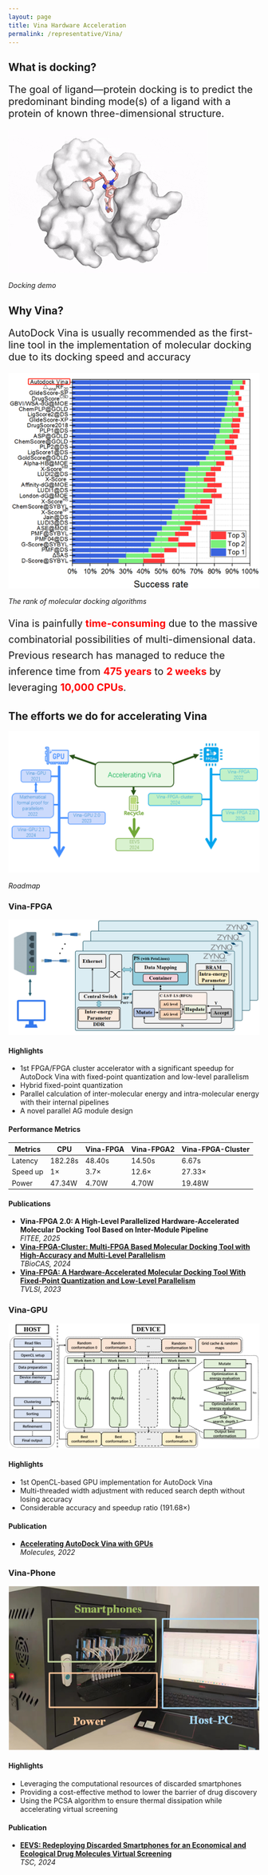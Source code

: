 ```yaml
---
layout: page
title: Vina Hardware Acceleration
permalink: /representative/Vina/
---
```


## What is docking?


<p style="font-size:20px;">The goal of ligand—protein docking is to predict the predominant binding mode(s) of a ligand with a protein of known three-dimensional structure.</p>

<div class="img-center">
  <img src="/images/representative/Vina/docking.gif" alt="demo" width="400">
  <p><em>Docking demo</em></p>
</div>


## Why Vina?
<p style="font-size:20px;">AutoDock Vina is usually recommended as the first-line tool in the implementation of molecular docking due to its docking speed and accuracy</p>

<div class="img-center">
  <img src="/images/representative/Vina/vinarank.png" alt="efforts" width="img-fluid">
  <p><em>The rank of molecular docking algorithms</em></p>
</div>

<p style="font-size:20px; line-height:1.6;">
Vina is painfully 
<span style="color:red; font-weight:bold;">time-consuming</span> 
due to the massive combinatorial possibilities of multi-dimensional data. 
Previous research has managed to reduce the inference time from 
<span style="color:red; font-weight:bold;">475 years</span> 
to 
<span style="color:red; font-weight:bold;">2 weeks</span> 
by leveraging 
<span style="color:red; font-weight:bold;">10,000 CPUs</span>.
</p>


## The efforts we do for accelerating Vina

<div class="img-center">
  <img src="/images/representative/Vina/efforts.png" alt="efforts" width="img-fluid">
  <p><em>Roadmap</em></p>
</div>


<h3 class="project-title">Vina-FPGA</h3>

<div class="project-block">
  <!-- ① 高亮：左图右文 -->
  <div class="paper-box">
    <div class="paper-box-image">
      <img src="/images/representative/Vina/vinafpgacluster.png" alt="Research">
    </div>
    <div class="paper-box-text">
      <h4 class="project-sub-title">Highlights</h4>
      <ul>
        <li>1st FPGA/FPGA cluster accelerator with a significant speedup for AutoDock Vina with fixed-point quantization and low-level parallelism</li>
        <li>Hybrid fixed-point quantization</li>
        <li>Parallel calculation of inter-molecular energy and intra-molecular energy with their internal pipelines</li>
        <li>A novel parallel AG module design</li>
      </ul>
    </div>
  </div>

  <!-- ② 表格：不加额外卡片边框 -->
  <div class="project-row">
    <h4 class="project-sub-title">Performance Metrics</h4>
    <table class="perf-table">
      <thead>
        <tr>
          <th>Metrics</th>
          <th>CPU</th>
          <th>Vina-FPGA</th>
          <th>Vina-FPGA2</th>
          <th>Vina-FPGA-Cluster</th>
        </tr>
      </thead>
      <tbody>
        <tr>
          <td>Latency</td>
          <td>182.28s</td><td>48.40s</td><td>14.50s</td><td>6.67s</td>
        </tr>
        <tr>
          <td>Speed up</td>
          <td>1×</td><td>3.7×</td><td>12.6×</td><td>27.33×</td>
        </tr>
        <tr>
          <td>Power</td>
          <td>47.34W</td><td>4.70W</td><td>4.70W</td><td>19.48W</td>
        </tr>
      </tbody>
    </table>
  </div>

  <!-- ③ Publications：作为小卡片放在大框里 -->
  <div class="paper-section">
    <h4 class="project-sub-title">Publications</h4>
    <ul>
      <li><strong>Vina-FPGA 2.0: A High-Level Parallelized Hardware-Accelerated Molecular Docking Tool Based on Inter-Module Pipeline</strong><br><em>FITEE, 2025</em></li>
      <li><strong><a href="https://ieeexplore.ieee.org/abstract/document/10500753" target="_blank">Vina-FPGA-Cluster: Multi-FPGA Based Molecular Docking Tool with High-Accuracy and Multi-Level Parallelism</a></strong><br><em>TBioCAS, 2024</em></li>
      <li><strong><a href="https://ieeexplore.ieee.org/document/9940230" target="_blank">Vina-FPGA: A Hardware-Accelerated Molecular Docking Tool With Fixed-Point Quantization and Low-Level Parallelism</a></strong><br><em>TVLSI, 2023</em></li>
    </ul>
  </div>
</div>

<h3 class="project-title">Vina-GPU</h3>

<div class="project-block">
  <!-- ① 高亮：左图右文 -->
  <div class="paper-box">
    <div class="paper-box-image">
      <img src="/images/representative/Vina/vinagpu.png" alt="Vina-GPU">
    </div>
    <div class="paper-box-text">
      <h4 class="project-sub-title">Highlights</h4>
      <ul>
        <li>1st OpenCL-based GPU implementation for AutoDock Vina</li>
        <li>Multi-threaded width adjustment with reduced search depth without losing accuracy</li>
        <li>Considerable accuracy and speedup ratio (191.68×)</li>
      </ul>
    </div>
  </div>

  <!-- ② GPU 这里没有表格，所以直接跳到 Publications -->
  <div class="paper-section">
    <h4 class="project-sub-title">Publication</h4>
    <ul>
      <li>
        <strong><a href="https://www.mdpi.com/1420-3049/27/9/3041" target="_blank">
          Accelerating AutoDock Vina with GPUs
        </a></strong><br>
        <em>Molecules, 2022</em>
      </li>
    </ul>
  </div>
</div>

<h3 class="project-title">Vina-Phone</h3>

<div class="project-block">
  <!-- ① 高亮：左图右文 -->
  <div class="paper-box">
    <div class="paper-box-image">
      <img src="/images/representative/Vina/vinamobile.png" alt="Vina-Phone">
    </div>
    <div class="paper-box-text">
      <h4 class="project-sub-title">Highlights</h4>
      <ul>
        <li>Leveraging the computational resources of discarded smartphones</li>
        <li>Providing a cost-effective method to lower the barrier of drug discovery</li>
        <li>Using the PCSA algorithm to ensure thermal dissipation while accelerating virtual screening</li>
      </ul>
    </div>
  </div>

  <!-- ② Publications -->
  <div class="paper-section">
    <h4 class="project-sub-title">Publication</h4>
    <ul>
      <li>
        <strong><a href="https://ieeexplore.ieee.org/abstract/document/10884806" target="_blank">
          EEVS: Redeploying Discarded Smartphones for an Economical and Ecological Drug Molecules Virtual Screening
        </a></strong><br>
        <em>TSC, 2024</em>
      </li>
    </ul>
  </div>
</div>



